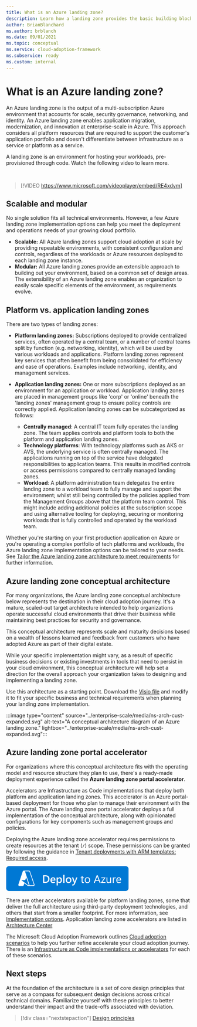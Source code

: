 ```yaml
---
title: What is an Azure landing zone?
description: Learn how a landing zone provides the basic building block of any cloud adoption environment.
author: BrianBlanchard
ms.author: brblanch
ms.date: 09/01/2021
ms.topic: conceptual
ms.service: cloud-adoption-framework
ms.subservice: ready
ms.custom: internal
---
```


# What is an Azure landing zone?

An Azure landing zone is the output of a multi-subscription Azure environment that accounts for scale, security governance, networking, and identity. An Azure landing zone enables application migration, modernization, and innovation at enterprise-scale in Azure. This approach considers all platform resources that are required to support the customer's application portfolio and doesn't differentiate between infrastructure as a service or platform as a service.

A landing zone is an environment for hosting your workloads, pre-provisioned through code. Watch the following video to learn more.

<!-- markdownlint-disable MD034 -->

<br/>

> [!VIDEO https://www.microsoft.com/videoplayer/embed/RE4xdvm]

<!-- markdownlint-enable MD034 -->

## Scalable and modular

No single solution fits all technical environments. However, a few Azure landing zone implementation options can help you meet the deployment and operations needs of your growing cloud portfolio.

- **Scalable:** All Azure landing zones support cloud adoption at scale by providing repeatable environments, with consistent configuration and controls, regardless of the workloads or Azure resources deployed to each landing zone instance.
- **Modular:** All Azure landing zones provide an extensible approach to building out your environment, based on a common set of design areas. The extensibility of an Azure landing zone enables an organization to easily scale specific elements of the environment, as requirements evolve.

## Platform vs. application landing zones

There are two types of landing zones:

- **Platform landing zones:** Subscriptions deployed to provide centralized services, often operated by a central team, or a number of central teams split by function (e.g. networking, identity), which will be used by various workloads and applications. Platform landing zones represent key services that often benefit from being consolidated for efficiency and ease of operations. Examples include networking, identity, and management services.
- **Application landing zones:** One or more subscriptions deployed as an environment for an application or workload. Application landing zones are placed in management groups like 'corp' or 'online' beneath the 'landing zones' management group to ensure policy controls are correctly applied. Application landing zones can be subcategorized as follows:
  
  - **Centrally managed**: A central IT team fully operates the landing zone. The team applies controls and platform tools to both the platform and application landing zones.
  - **Technology platforms**: With technology platforms such as AKS or AVS, the underlying service is often centrally managed. The applications running on top of the service have delegated responsibilities to application teams. This results in modified controls or access permissions compared to centrally managed landing zones.  
  - **Workload**: A platform administration team delegates the entire landing zone to a workload team to fully manage and support the environment; whilst still being controlled by the policies applied from the Management Groups above that the platform team control. This might include adding additional policies at the subscription scope and using alternative tooling for deploying, securing or monitoring workloads that is fully controlled and operated by the workload team.

Whether you're starting on your first production application on Azure or you're operating a complex portfolio of tech platforms and workloads, the Azure landing zone implementation options can be tailored to your needs. See [Tailor the Azure landing zone architecture to meet requirements](./tailoring-alz.md) for further information.

## Azure landing zone conceptual architecture

For many organizations, the Azure landing zone conceptual architecture below represents the destination in their cloud adoption journey. It's a mature, scaled-out target architecture intended to help organizations operate successful cloud environments that drive their business while maintaining best practices for security and governance.

This conceptual architecture represents scale and maturity decisions based on a wealth of lessons learned and feedback from customers who have adopted Azure as part of their digital estate.

While your specific implementation might vary, as a result of specific business decisions or existing investments in tools that need to persist in your cloud environment, this conceptual architecture will help set a direction for the overall approach your organization takes to designing and implementing a landing zone.

Use this architecture as a starting point. Download the [Visio file](https://raw.githubusercontent.com/microsoft/CloudAdoptionFramework/master/ready/enterprise-scale-architecture.vsdx) and modify it to fit your specific business and technical requirements when planning your landing zone implementation.

:::image type="content" source="../enterprise-scale/media/ns-arch-cust-expanded.svg" alt-text="A conceptual architecture diagram of an Azure landing zone." lightbox="../enterprise-scale/media/ns-arch-cust-expanded.svg":::

## Azure landing zone portal accelerator

For organizations where this conceptual architecture fits with the operating model and resource structure they plan to use, there's a ready-made deployment experience called the **Azure landing zone portal accelerator**.

Accelerators are Infrastructure as Code implementations that deploy both platform and application landing zones. This accelerator is an Azure portal-based deployment for those who plan to manage their environment with the Azure portal. The Azure landing zone portal accelerator deploys a full implementation of the conceptual architecture, along with opinionated configurations for key components such as management groups and policies. 

Deploying the Azure landing zone accelerator requires permissions to create resources at the tenant (`/`) scope. These permissions can be granted by following the guidance in [Tenant deployments with ARM templates: Required access](/azure/azure-resource-manager/templates/deploy-to-tenant?tabs=azure-powershell#required-access).

[![`DTA-Button-ALZ`](https://raw.githubusercontent.com/Azure/azure-quickstart-templates/master/1-CONTRIBUTION-GUIDE/images/deploytoazure.svg?sanitize=true)](https://aka.ms/caf/ready/accelerator)

There are other accelerators available for platform landing zones, some that deliver the full architecture using third-party deployment technologies, and others that start from a smaller footprint. For more information, see [Implementation options](./implementation-options.md). Application landing zone accelerators are listed in [Archtecture Center](/azure/architecture/landing-zones/landing-zone-deploy)

The Microsoft Cloud Adoption Framework outlines [Cloud adoption scenarios](/azure/cloud-adoption-framework/scenarios/overview) to help you further refine accelerate your cloud adoption journey. There is an [Infrastructure as Code implementations or accelerators](/azure/architecture/landing-zones/landing-zone-deploy.md#Application) for each of these scenarios.

## Next steps

At the foundation of the architecture is a set of core design principles that serve as a compass for subsequent design decisions across critical technical domains. Familiarize yourself with these principles to better understand their impact and the trade-offs associated with deviation.

> [!div class="nextstepaction"]
> [Design principles](./design-principles.md)

